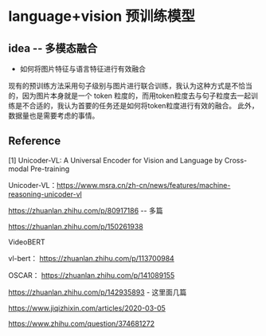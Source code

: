 # language+vision 预训练模型





## idea -- 多模态融合

- 如何将图片特征与语言特征进行有效融合

现有的预训练方法采用句子级别与图片进行联合训练，我认为这种方式是不恰当的，因为图片本身就是一个 token 粒度的，而用token粒度去与句子粒度去一起训练是不合适的，我认为首要的任务还是如何将token粒度进行有效的融合。 此外，数据量也是需要考虑的事情。















## Reference

[1] Unicoder-VL: A Universal Encoder for Vision and Language by Cross-modal Pre-training  

Unicoder-VL：https://www.msra.cn/zh-cn/news/features/machine-reasoning-unicoder-vl



https://zhuanlan.zhihu.com/p/80917186  -- 多篇

https://zhuanlan.zhihu.com/p/150261938



VideoBERT

vl-bert： https://zhuanlan.zhihu.com/p/113700984

OSCAR： https://zhuanlan.zhihu.com/p/141089155

https://zhuanlan.zhihu.com/p/142935893  - 这里面几篇

https://www.jiqizhixin.com/articles/2020-03-05



https://www.zhihu.com/question/374681272
